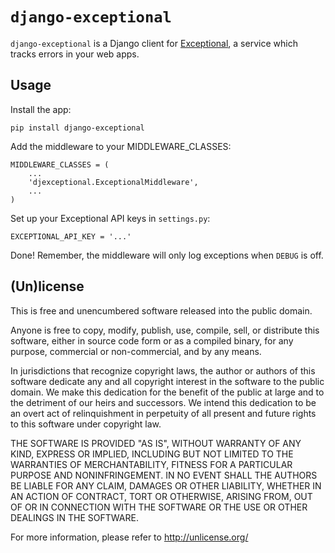 # `django-exceptional`

`django-exceptional` is a Django client for [Exceptional][], a service which
tracks errors in your web apps.

  [exceptional]: http://getexceptional.com/


## Usage

Install the app:

    pip install django-exceptional

Add the middleware to your MIDDLEWARE_CLASSES:

    MIDDLEWARE_CLASSES = (
        ...
        'djexceptional.ExceptionalMiddleware',
        ...
    )

Set up your Exceptional API keys in `settings.py`:

    EXCEPTIONAL_API_KEY = '...'

Done! Remember, the middleware will only log exceptions when `DEBUG` is off.


## (Un)license

This is free and unencumbered software released into the public domain.

Anyone is free to copy, modify, publish, use, compile, sell, or
distribute this software, either in source code form or as a compiled
binary, for any purpose, commercial or non-commercial, and by any
means.

In jurisdictions that recognize copyright laws, the author or authors
of this software dedicate any and all copyright interest in the
software to the public domain. We make this dedication for the benefit
of the public at large and to the detriment of our heirs and
successors. We intend this dedication to be an overt act of
relinquishment in perpetuity of all present and future rights to this
software under copyright law.

THE SOFTWARE IS PROVIDED "AS IS", WITHOUT WARRANTY OF ANY KIND,
EXPRESS OR IMPLIED, INCLUDING BUT NOT LIMITED TO THE WARRANTIES OF
MERCHANTABILITY, FITNESS FOR A PARTICULAR PURPOSE AND NONINFRINGEMENT.
IN NO EVENT SHALL THE AUTHORS BE LIABLE FOR ANY CLAIM, DAMAGES OR
OTHER LIABILITY, WHETHER IN AN ACTION OF CONTRACT, TORT OR OTHERWISE,
ARISING FROM, OUT OF OR IN CONNECTION WITH THE SOFTWARE OR THE USE OR
OTHER DEALINGS IN THE SOFTWARE.

For more information, please refer to <http://unlicense.org/>
